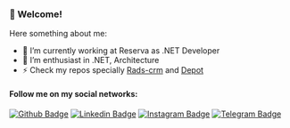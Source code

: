 ### 👋 Welcome!

Here something about me:

- 💼 I’m currently working at Reserva as .NET Developer
- 💪 I’m enthusiast in .NET, Architecture
- ⚡ Check my repos specially [Rads-crm](https://github.com/DouglasFam/rads-crm) and [Depot](https://github.com/DouglasFam/Depot-TCC)

#### Follow me on my social networks:

[![Github Badge](https://img.shields.io/badge/-Github-000?style=flat-square&logo=Github&logoColor=white&link=https://github.com/douglasfam)](https://github.com/douglasfam)
[![Linkedin Badge](https://img.shields.io/badge/-LinkedIn-blue?style=flat-square&logo=Linkedin&logoColor=white&link=https://www.linkedin.com/in/douglasfam/)](https://www.linkedin.com/in/douglasfam/)
[![Instagram Badge](https://img.shields.io/badge/-Instagram-C13584?style=flat-square&labelColor=C13584&logo=instagram&logoColor=white&link=https://www.instagram.com/d0ugfam/)](https://www.instagram.com/d0ugfam/)
[![Telegram Badge](https://img.shields.io/badge/-Telegram-1ca0f1?style=flat-square&labelColor=1ca0f1&logo=telegram&logoColor=white&link=https://t.me/DouglasFam)](https://t.me/DouglasFam)
